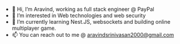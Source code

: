 - 👋 Hi, I’m Aravind, working as full stack engineer @ PayPal
- 👀 I’m interested in Web technologies and web security
- 🌱 I’m currently learning Nest.JS, websockets and building online multiplayer game.
- 📫 You can reach out to me @ aravindsrinivasan2000@gmail.com

<!---
Arav1nd2/Arav1nd2 is a ✨ special ✨ repository because its `README.md` (this file) appears on your GitHub profile.
You can click the Preview link to take a look at your changes.
--->
